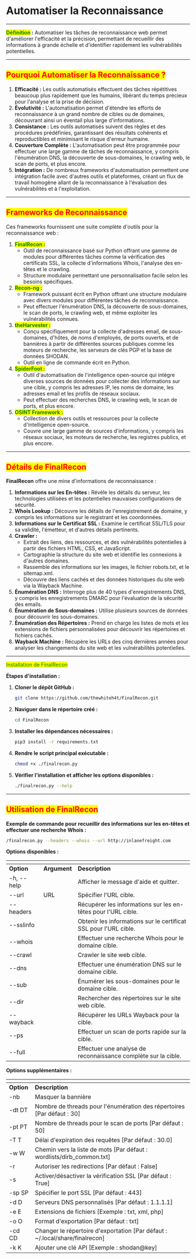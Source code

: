 # Automatiser la Reconnaissance

***

<mark style="color:green;">**Définition**</mark>**&#x20;:** Automatiser les tâches de reconnaissance web permet d'améliorer l'efficacité et la précision, permettant de recueillir des informations à grande échelle et d'identifier rapidement les vulnérabilités potentielles.

***

## <mark style="color:red;">**Pourquoi Automatiser la Reconnaissance ?**</mark>

1. **Efficacité :** Les outils automatisés effectuent des tâches répétitives beaucoup plus rapidement que les humains, libérant du temps précieux pour l'analyse et la prise de décision.
2. **Évolutivité :** L'automatisation permet d'étendre les efforts de reconnaissance à un grand nombre de cibles ou de domaines, découvrant ainsi un éventail plus large d'informations.
3. **Consistance :** Les outils automatisés suivent des règles et des procédures prédéfinies, garantissant des résultats cohérents et reproductibles et minimisant le risque d'erreur humaine.
4. **Couverture Complète :** L'automatisation peut être programmée pour effectuer une large gamme de tâches de reconnaissance, y compris l'énumération DNS, la découverte de sous-domaines, le crawling web, le scan de ports, et plus encore.
5. **Intégration :** De nombreux frameworks d'automatisation permettent une intégration facile avec d'autres outils et plateformes, créant un flux de travail homogène allant de la reconnaissance à l'évaluation des vulnérabilités et à l'exploitation.

***

## <mark style="color:red;">**Frameworks de Reconnaissance**</mark>

Ces frameworks fournissent une suite complète d'outils pour la reconnaissance web :

1. <mark style="color:green;">**FinalRecon :**</mark>
   * Outil de reconnaissance basé sur Python offrant une gamme de modules pour différentes tâches comme la vérification des certificats SSL, la collecte d'informations Whois, l'analyse des en-têtes et le crawling.
   * Structure modulaire permettant une personnalisation facile selon les besoins spécifiques.
2. <mark style="color:green;">**Recon-ng :**</mark>
   * Framework puissant écrit en Python offrant une structure modulaire avec divers modules pour différentes tâches de reconnaissance.
   * Peut effectuer l'énumération DNS, la découverte de sous-domaines, le scan de ports, le crawling web, et même exploiter les vulnérabilités connues.
3. <mark style="color:green;">**theHarvester :**</mark>
   * Conçu spécifiquement pour la collecte d'adresses email, de sous-domaines, d'hôtes, de noms d'employés, de ports ouverts, et de bannières à partir de différentes sources publiques comme les moteurs de recherche, les serveurs de clés PGP et la base de données SHODAN.
   * Outil en ligne de commande écrit en Python.
4. <mark style="color:green;">**SpiderFoot :**</mark>
   * Outil d'automatisation de l'intelligence open-source qui intègre diverses sources de données pour collecter des informations sur une cible, y compris les adresses IP, les noms de domaine, les adresses email et les profils de réseaux sociaux.
   * Peut effectuer des recherches DNS, le crawling web, le scan de ports, et plus encore.
5. <mark style="color:green;">**OSINT Framework :**</mark>
   * Collection de divers outils et ressources pour la collecte d'intelligence open-source.
   * Couvre une large gamme de sources d'informations, y compris les réseaux sociaux, les moteurs de recherche, les registres publics, et plus encore.

***

## <mark style="color:red;">**Détails de FinalRecon**</mark>

**FinalRecon** offre une mine d'informations de reconnaissance :

1. **Informations sur les En-têtes :** Révèle les détails du serveur, les technologies utilisées et les potentielles mauvaises configurations de sécurité.
2. **Whois Lookup :** Découvre les détails de l'enregistrement de domaine, y compris les informations sur le registrant et les coordonnées.
3. **Informations sur le Certificat SSL :** Examine le certificat SSL/TLS pour sa validité, l'émetteur, et d'autres détails pertinents.
4. **Crawler :**
   * Extrait des liens, des ressources, et des vulnérabilités potentielles à partir des fichiers HTML, CSS, et JavaScript.
   * Cartographie la structure du site web et identifie les connexions à d'autres domaines.
   * Rassemble des informations sur les images, le fichier robots.txt, et le sitemap.xml.
   * Découvre des liens cachés et des données historiques du site web via la Wayback Machine.
5. **Énumération DNS :** Interroge plus de 40 types d'enregistrements DNS, y compris les enregistrements DMARC pour l'évaluation de la sécurité des emails.
6. **Énumération de Sous-domaines :** Utilise plusieurs sources de données pour découvrir les sous-domaines.
7. **Énumération des Répertoires :** Prend en charge les listes de mots et les extensions de fichiers personnalisées pour découvrir les répertoires et fichiers cachés.
8. **Wayback Machine :** Récupère les URLs des cinq dernières années pour analyser les changements du site web et les vulnérabilités potentielles.

***

<mark style="color:green;">Installation de FinalRecon</mark>

**Étapes d'installation :**

1.  **Cloner le dépôt GitHub :**

    ```bash
    git clone https://github.com/thewhiteh4t/FinalRecon.git
    ```
2.  **Naviguer dans le répertoire créé :**

    ```bash
    cd FinalRecon
    ```
3.  **Installer les dépendances nécessaires :**

    ```bash
    pip3 install -r requirements.txt
    ```
4.  **Rendre le script principal exécutable :**

    ```bash
    chmod +x ./finalrecon.py
    ```
5.  **Vérifier l'installation et afficher les options disponibles :**

    ```bash
    ./finalrecon.py --help
    ```

***

## <mark style="color:red;">**Utilisation de FinalRecon**</mark>

**Exemple de commande pour recueillir des informations sur les en-têtes et effectuer une recherche Whois :**

```bash
/finalrecon.py --headers --whois --url http://inlanefreight.com
```

**Options disponibles :**

<table data-header-hidden data-full-width="true"><thead><tr><th></th><th></th><th></th></tr></thead><tbody><tr><td><strong>Option</strong></td><td><strong>Argument</strong></td><td><strong>Description</strong></td></tr><tr><td>-h, --help</td><td></td><td>Afficher le message d'aide et quitter.</td></tr><tr><td>--url</td><td>URL</td><td>Spécifier l'URL cible.</td></tr><tr><td>--headers</td><td></td><td>Récupérer les informations sur les en-têtes pour l'URL cible.</td></tr><tr><td>--sslinfo</td><td></td><td>Obtenir les informations sur le certificat SSL pour l'URL cible.</td></tr><tr><td>--whois</td><td></td><td>Effectuer une recherche Whois pour le domaine cible.</td></tr><tr><td>--crawl</td><td></td><td>Crawler le site web cible.</td></tr><tr><td>--dns</td><td></td><td>Effectuer une énumération DNS sur le domaine cible.</td></tr><tr><td>--sub</td><td></td><td>Énumérer les sous-domaines pour le domaine cible.</td></tr><tr><td>--dir</td><td></td><td>Rechercher des répertoires sur le site web cible.</td></tr><tr><td>--wayback</td><td></td><td>Récupérer les URLs Wayback pour la cible.</td></tr><tr><td>--ps</td><td></td><td>Effectuer un scan de ports rapide sur la cible.</td></tr><tr><td>--full</td><td></td><td>Effectuer une analyse de reconnaissance complète sur la cible.</td></tr></tbody></table>

**Options supplémentaires :**

<table data-header-hidden data-full-width="true"><thead><tr><th></th><th></th></tr></thead><tbody><tr><td><strong>Option</strong></td><td><strong>Description</strong></td></tr><tr><td>-nb</td><td>Masquer la bannière</td></tr><tr><td>-dt DT</td><td>Nombre de threads pour l'énumération des répertoires [Par défaut : 30]</td></tr><tr><td>-pt PT</td><td>Nombre de threads pour le scan de ports [Par défaut : 50]</td></tr><tr><td>-T T</td><td>Délai d'expiration des requêtes [Par défaut : 30.0]</td></tr><tr><td>-w W</td><td>Chemin vers la liste de mots [Par défaut : wordlists/dirb_common.txt]</td></tr><tr><td>-r</td><td>Autoriser les redirections [Par défaut : False]</td></tr><tr><td>-s</td><td>Activer/désactiver la vérification SSL [Par défaut : True]</td></tr><tr><td>-sp SP</td><td>Spécifier le port SSL [Par défaut : 443]</td></tr><tr><td>-d D</td><td>Serveurs DNS personnalisés [Par défaut : 1.1.1.1]</td></tr><tr><td>-e E</td><td>Extensions de fichiers [Exemple : txt, xml, php]</td></tr><tr><td>-o O</td><td>Format d'exportation [Par défaut : txt]</td></tr><tr><td>-cd CD</td><td>Changer le répertoire d'exportation [Par défaut : ~/.local/share/finalrecon]</td></tr><tr><td>-k K</td><td>Ajouter une clé API [Exemple : shodan@key]</td></tr></tbody></table>
